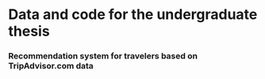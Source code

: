 # Data and code for the undergraduate thesis
### Recommendation system for travelers based on TripAdvisor.com data
